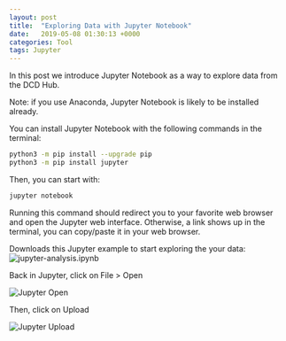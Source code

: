 ```yaml
---
layout: post
title:  "Exploring Data with Jupyter Notebook"
date:   2019-05-08 01:30:13 +0000
categories: Tool
tags: Jupyter
---
```


In this post we introduce Jupyter Notebook as a way to explore data from the DCD Hub.

Note: if you use Anaconda, Jupyter Notebook is likely to be installed already.

You can install Jupyter Notebook with the following commands in the terminal:

```bash
python3 -m pip install --upgrade pip
python3 -m pip install jupyter
```

Then, you can start with:

```bash
jupyter notebook
```

Running this command should redirect you to your favorite web browser and open
the Jupyter web interface. Otherwise, a link shows up in the terminal, you can
copy/paste it in your web browser.

Downloads this Jupyter example to start exploring the your data:
![jupyter-analysis.ipynb](https://github.com/datacentricdesign/docs/raw/master/examples/process/jupyter-analysis.ipynb)

Back in Jupyter, click on File > Open

![Jupyter Open](/docs/assets/res/jupyter-open.png)

Then, click on Upload

![Jupyter Upload](/docs/assets/res/jupyter-upload.png)

